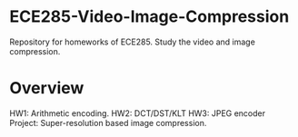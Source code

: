 # ECE285-Video-Image-Compression
Repository for homeworks of ECE285. Study the video and image compression.

# Overview
HW1: Arithmetic encoding. 
HW2: DCT/DST/KLT
HW3: JPEG encoder
Project: Super-resolution based image compression.
